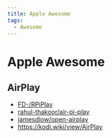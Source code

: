 ```yaml
---
title: Apple Awesome
tags:
  - Awesome
---
```


# Apple Awesome

## AirPlay

- [FD-/RPiPlay](https://github.com/FD-/RPiPlay)
- [rahul-thakoor/air-pi-play](https://github.com/rahul-thakoor/air-pi-play)
- [jamesdlow/open-airplay](https://github.com/jamesdlow/open-airplay)
- https://kodi.wiki/view/AirPlay

